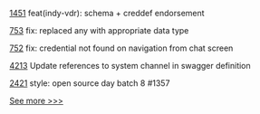 
[1451](https://github.com/hyperledger/aries-framework-javascript/pull/1451) feat(indy-vdr): schema + creddef endorsement

[753](https://github.com/hyperledger/aries-mobile-agent-react-native/pull/753) fix: replaced any with appropriate data type

[752](https://github.com/hyperledger/aries-mobile-agent-react-native/pull/752) fix: credential not found on navigation from chat screen

[4213](https://github.com/hyperledger/fabric/pull/4213) Update references to system channel in swagger definition

[2421](https://github.com/hyperledger/cacti/pull/2421)  style: open source day batch 8 #1357


[See more >>>](https://start-here.hyperledger.org/pull-requests)
